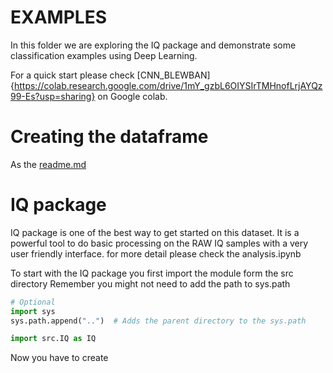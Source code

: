 # EXAMPLES
In this folder we are exploring the IQ package and demonstrate some classification examples using Deep Learning.

For a quick start please check [CNN_BLEWBAN]{https://colab.research.google.com/drive/1mY_gzbL6OIYSIrTMHnofLrjAYQz99-Es?usp=sharing} on Google colab.

# Creating the dataframe
As the [readme.md]()

# IQ package
IQ package is one of the best way to get started on this dataset. It is a powerful tool to do basic processing on the RAW IQ samples with a very user friendly interface. for more detail please check the analysis.ipynb

To start with the IQ package you first import the module form the src directory
Remember you might not need to add the path to sys.path
``` python
# Optional 
import sys
sys.path.append("..")  # Adds the parent directory to the sys.path

import src.IQ as IQ
```

Now you have to create
